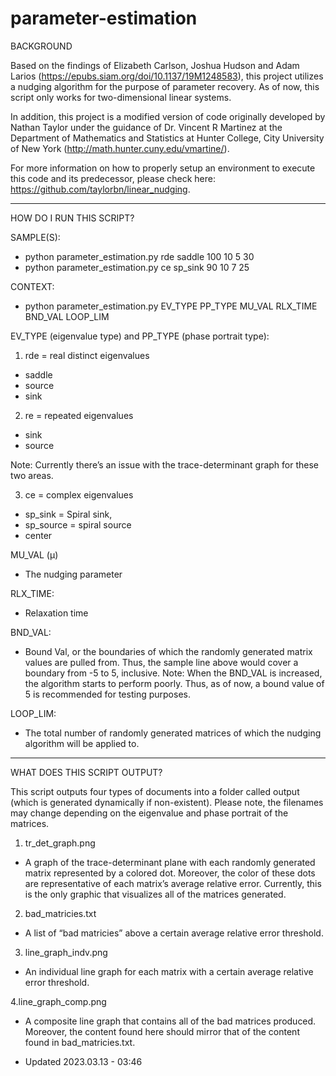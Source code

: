 # parameter-estimation

BACKGROUND

Based on the findings of Elizabeth Carlson, Joshua Hudson and Adam Larios (https://epubs.siam.org/doi/10.1137/19M1248583),
this project utilizes a nudging algorithm for the purpose of parameter recovery. As of now, this script only works for two-dimensional linear systems.

In addition, this project is a modified version of code originally developed by Nathan Taylor
under the guidance of Dr. Vincent R Martinez at the Department of Mathematics and Statistics at Hunter College, City University of New York
(http://math.hunter.cuny.edu/vmartine/).

For more information on how to properly setup an environment to execute this code
and its predecessor, please check here: https://github.com/taylorbn/linear_nudging.


--------------------------------------------------------------------------------------------------


HOW DO I RUN THIS SCRIPT?

SAMPLE(S): 
- python parameter_estimation.py rde saddle 100 10 5 30
- python parameter_estimation.py ce sp_sink 90 10 7 25 

CONTEXT: 
- python parameter_estimation.py EV_TYPE PP_TYPE MU_VAL RLX_TIME BND_VAL LOOP_LIM

EV_TYPE (eigenvalue type) and PP_TYPE (phase portrait type):


1. rde = real distinct eigenvalues
- saddle
- source
- sink


2. re = repeated eigenvalues
- sink
- source

Note: Currently there’s an issue with the trace-determinant graph for these two areas.


3. ce =  complex eigenvalues
- sp_sink = Spiral sink, 
- sp_source = spiral source
- center


MU_VAL (µ)
- The nudging parameter

RLX_TIME: 
- Relaxation time

BND_VAL: 
- Bound Val, or the boundaries of which the randomly generated matrix values are pulled from.
Thus, the sample line above would cover a boundary from -5 to 5, inclusive.
Note: When the BND_VAL is increased, the algorithm starts to perform poorly.
Thus, as of now, a bound value of 5 is recommended for testing purposes.  


LOOP_LIM: 
- The total number of randomly generated matrices of which the nudging algorithm will be applied to.


--------------------------------------------------------------------------------------------------


WHAT DOES THIS SCRIPT OUTPUT?

This script outputs four types of documents into a folder called output (which is generated dynamically if non-existent).
Please note, the filenames may change depending on the eigenvalue and phase portrait of the matrices.

1. tr_det_graph.png

- A graph of the trace-determinant plane with each randomly generated matrix represented by a colored dot.
Moreover, the color of these dots are representative of each matrix’s average relative error. Currently, this is the only
graphic that visualizes all of the matrices generated.

2. bad_matricies.txt

- A list of “bad matricies” above a certain average relative error threshold.

3. line_graph_indv.png

- An individual line graph for each matrix with a certain average relative error threshold.

4.line_graph_comp.png

- A composite line graph that contains all of the bad matrices produced. Moreover, the content
found here should mirror that of the content found in bad_matricies.txt.


- Updated 2023.03.13 - 03:46
